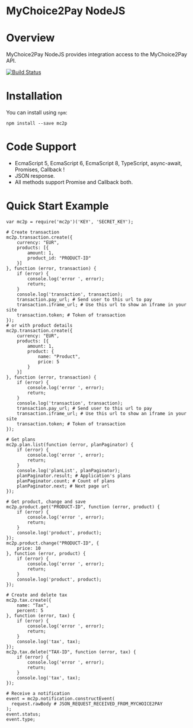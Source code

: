 # MyChoice2Pay NodeJS


# Overview

MyChoice2Pay NodeJS provides integration access to the MyChoice2Pay API.

[![Build Status](https://travis-ci.org/mc2p/mc2p-nodejs.svg?branch=master)](https://travis-ci.org/mc2p/mc2p-nodejs)

# Installation

You can install using `npm`:

    npm install --save mc2p

# Code Support
- EcmaScript 5, EcmaScript 6,  EcmaScript 8, TypeScript, async-await, Promises, Callback !
- JSON response.
- All methods support Promise and Callback both.


# Quick Start Example

    var mc2p = require('mc2p')('KEY', 'SECRET_KEY');

    # Create transaction
    mc2p.transaction.create({
        currency: "EUR",
        products: [{
            amount: 1,
            product_id: "PRODUCT-ID"
        }]
    }, function (error, transaction) {
        if (error) {
            console.log('error ', error);
            return;
        }
        console.log('transaction', transaction);
        transaction.pay_url; # Send user to this url to pay
        transaction.iframe_url; # Use this url to show an iframe in your site
        transaction.token; # Token of transaction
    });
    # or with product details
    mc2p.transaction.create({
        currency: "EUR",
        products: [{
            amount: 1,
            product: {
                name: "Product",
                price: 5
            }
        }]
    }, function (error, transaction) {
        if (error) {
            console.log('error ', error);
            return;
        }
        console.log('transaction', transaction);
        transaction.pay_url; # Send user to this url to pay
        transaction.iframe_url; # Use this url to show an iframe in your site
        transaction.token; # Token of transaction
    });

    # Get plans
    mc2p.plan.list(function (error, planPaginator) {
        if (error) {
            console.log('error ', error);
            return;
        }
        console.log('planList', planPaginator);
        planPaginator.result; # Application's plans
        planPaginator.count; # Count of plans
        planPaginator.next; # Next page url
    });

    # Get product, change and save
    mc2p.product.get("PRODUCT-ID", function (error, product) {
        if (error) {
            console.log('error ', error);
            return;
        }
        console.log('product', product);
    });
    mc2p.product.change("PRODUCT-ID", {
        price: 10
    }, function (error, product) {
        if (error) {
            console.log('error ', error);
            return;
        }
        console.log('product', product);
    });

    # Create and delete tax
    mc2p.tax.create({
        name: "Tax",
        percent: 5
    }, function (error, tax) {
        if (error) {
            console.log('error ', error);
            return;
        }
        console.log('tax', tax);
    });
    mc2p.tax.delete("TAX-ID", function (error, tax) {
        if (error) {
            console.log('error ', error);
            return;
        }
        console.log('tax', tax);
    });

    # Receive a notification
    event = mc2p.notification.constructEvent(
      request.rawBody # JSON_REQUEST_RECEIVED_FROM_MYCHOICE2PAY
    );
    event.status;
    event.type;

